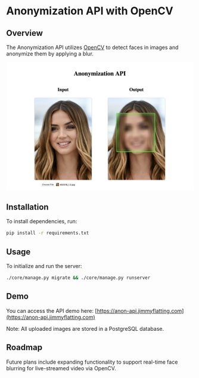 # Anonymization API with OpenCV

## Overview

The Anonymization API utilizes [OpenCV](https://opencv.org) to detect faces in images and anonymize them by applying a blur.

![preview](/media/screenshot.png "Detection example")

## Installation

To install dependencies, run:

```bash
pip install -r requirements.txt
```

## Usage

To initialize and run the server:

```bash
./core/manage.py migrate && ./core/manage.py runserver
```

## Demo

You can access the API demo here: [https://anon-api.jimmyflatting.com](https://anon-api.jimmyflatting.com)

Note: All uploaded images are stored in a PostgreSQL database.

## Roadmap

Future plans include expanding functionality to support real-time face blurring for live-streamed video via OpenCV.